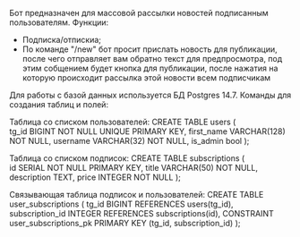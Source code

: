 Бот предназначен для массовой рассылки новостей подписанным пользователям.
Функции:
* Подписка/отпискиа;
* По команде "/new" бот просит прислать новость для публикации, после чего отправляет вам обратно текст для предпросмотра, под этим собщением будет кнопка для публикации, после нажатия на которую происходит рассылка этой новости всем подписчикам



Для работы с базой данных используется БД Postgres 14.7. Команды для создания таблиц и полей:

Таблица со списком пользователей:
CREATE TABLE users
(  
    tg_id BIGINT NOT NULL UNIQUE PRIMARY KEY,
    first_name VARCHAR(128) NOT NULL,
    username VARCHAR(32) NOT NULL,
    is_admin bool
);

Таблица со списком подписок:
CREATE TABLE subscriptions
(  
    id SERIAL NOT NULL PRIMARY KEY,
    title VARCHAR(50) NOT NULL,
    description TEXT,
    price INTEGER NOT NULL
);

Связывающая таблица подписок и пользователей:
CREATE TABLE user_subscriptions 
(
    tg_id BIGINT REFERENCES users(tg_id),
    subscription_id INTEGER REFERENCES subscriptions(id),
    CONSTRAINT user_subscriptions_pk PRIMARY KEY (tg_id, subscription_id)
);